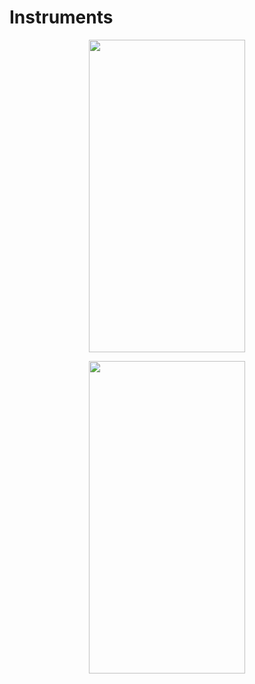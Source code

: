 # Instruments

<p align="center">
  <img width="250" height="500" src="https://user-images.githubusercontent.com/27751735/60402057-aa86c400-9b92-11e9-879b-24f287d36187.png">
</p>

<p align="center">
  <img width="250" height="500" src="https://user-images.githubusercontent.com/27751735/60402058-ab1f5a80-9b92-11e9-9f99-5ea3526793f9.png">
</p>

